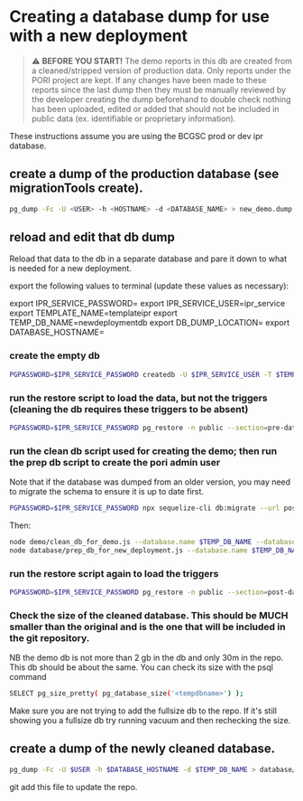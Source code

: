 # Creating a database dump for use with a new deployment

> :warning: **BEFORE YOU START!** The demo reports in this db are created from a cleaned/stripped version of production data. Only reports under the PORI project are kept. If any changes have been made to these reports since the last dump then they must be manually reviewed by the developer creating the dump beforehand to double check nothing has been uploaded, edited or added that should not be included in public data (ex. identifiable or proprietary information).

These instructions assume you are using the BCGSC prod or dev ipr database.

## create a dump of the production database (see migrationTools create).

```bash
pg_dump -Fc -U <USER> -h <HOSTNAME> -d <DATABASE_NAME> > new_demo.dump
```

## reload and edit that db dump

Reload that data to the db in a separate database and pare it down to what is needed for a new deployment.

export the following values to terminal (update these values as necessary):

export IPR_SERVICE_PASSWORD=
export IPR_SERVICE_USER=ipr_service
export TEMPLATE_NAME=templateipr
export TEMP_DB_NAME=newdeploymentdb
export DB_DUMP_LOCATION=
export DATABASE_HOSTNAME=


### create the empty db

```bash
PGPASSWORD=$IPR_SERVICE_PASSWORD createdb -U $IPR_SERVICE_USER -T $TEMPLATE_NAME $TEMP_DB_NAME
```

### run the restore script to load the data, but not the triggers (cleaning the db requires these triggers to be absent)

```bash
PGPASSWORD=$IPR_SERVICE_PASSWORD pg_restore -n public --section=pre-data --section=data --no-acl --no-owner -Fc "$DB_DUMP_LOCATION" -d $TEMP_DB_NAME -U $IPR_SERVICE_USER -h $DATABASE_HOSTNAME
```

### run the clean db script used for creating the demo; then run the prep db script to create the pori admin user

Note that if the database was dumped from an older version, you may need to migrate the schema to ensure it is up to date first.

```bash
PGPASSWORD=$IPR_SERVICE_PASSWORD npx sequelize-cli db:migrate --url postgres://${USER}@${HOST}:5432/${TEMP_DB_NAME}
```

Then:

```bash
node demo/clean_db_for_demo.js --database.name $TEMP_DB_NAME --database.hostname $DATABASE_HOSTNAME --database.password $IPR_DATABASE_PASSWORD
node database/prep_db_for_new_deployment.js --database.name $TEMP_DB_NAME --database.hostname $DATABASE_HOSTNAME --database.password $IPR_DATABASE_PASSWORD
```

### run the restore script again to load the triggers

```bash
PGPASSWORD=$IPR_SERVICE_PASSWORD pg_restore -n public --section=post-data --no-acl --no-owner -Fc "$DB_DUMP_LOCATION" -d $TEMP_DB_NAME -U $IPR_SERVICE_USER -h $DATABASE_HOSTNAME
```

### Check the size of the cleaned database. This should be MUCH smaller than the original and is the one that will be included in the git repository.

NB the demo db is not more than 2 gb in the db and only 30m in the repo. This db should be about the same. You can check its size with the psql command

```bash
SELECT pg_size_pretty( pg_database_size('<tempdbname>') );
```

Make sure you are not trying to add the fullsize db to the repo. If it's still showing you a fullsize db try running
vacuum and then rechecking the size.

## create a dump of the newly cleaned database.

```bash
pg_dump -Fc -U $USER -h $DATABASE_HOSTNAME -d $TEMP_DB_NAME > database/db_for_new_deployment/ipr_new_deployment.postgres.dump
```

git add this file to update the repo.
